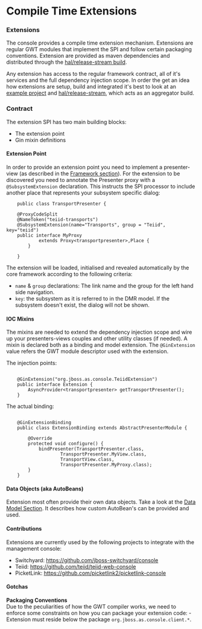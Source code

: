 # Compile Time Extensions 

### Extensions

The console provides a compile time extension mechanism. Extensions are regular GWT modules that implement the SPI and follow certain packaging conventions. Extension are provided as maven dependencies and distributed through the [hal/release-stream build][1].

Any extension has access to the regular framework contract, all of it's services and the full dependency injection scope. In order the get an idea how extensions are setup, build and integrated it's best to look at an [example project][2] and [hal/release-stream][1], which acts as an aggregator build.

### Contract

The extension SPI has two main building blocks:

* The extension point
* Gin mixin definitions

#### Extension Point

In order to provide an extension point you need to implement a presenter-view (as described in the [Framework section][3]). For the extension to be discovered you need to annotate the Presenter proxy with a `@SubsystemExtension` declaration. This instructs the SPI processor to include another place that represents your subsystem specific dialog:

```
    public class TransportPresenter {

    @ProxyCodeSplit
    @NameToken("teiid-transports")
    @SubsystemExtension(name="Transports", group = "Teiid", key="teiid")
    public interface MyProxy
    		extends Proxy<transportpresenter>,Place {
        }

    }

```

The extension will be loaded, initialised and revealed automatically by the core framework according to the following criteria:

* `name` &amp; `group` declarations: The link name and the group for the left hand side navigation.
* `key`: the subsystem as it is referred to in the DMR model. If the subsystem doesn't exist, the dialog will not be shown.

#### IOC Mixins

The mixins are needed to extend the dependency injection scope and wire up your presenters-views couples and other utility classes (if needed). A mixin is declared both as a binding and model extension. The `@GinExtension` value refers the GWT module descriptor used with the extension.

The injection points:

```

    @GinExtension("org.jboss.as.console.TeiidExtension")
    public interface Extension {
        AsyncProvider<transportpresenter> getTransportPresenter();
    }

```

The actual binding:

```

    @GinExtensionBinding
    public class ExtensionBinding extends AbstractPresenterModule {

        @Override
        protected void configure() {
            bindPresenter(TransportPresenter.class,
            		TransportPresenter.MyView.class,
                    TransportView.class,
                    TransportPresenter.MyProxy.class);
        }
    }

```

#### Data Objects (aka AutoBeans)

Extension most often provide their own data objects. Take a look at the [Data Model Section][4]. It describes how custom AutoBean's can be provided and used.

#### Contributions

Extensions are currently used by the following projects to integrate with the management console:

- Switchyard: https://github.com/jboss-switchyard/console
- Teiid: https://github.com/teiid/teiid-web-console
- PicketLink: https://github.com/picketlink2/picketlink-console

#### Gotchas

**Packaging Conventions**  
Due to the peculiarities of how the GWT compiler works, we need to enforce some constraints on how you can package your extension code: \- Extension must reside below the package `org.jboss.as.console.client.*`.

[1]: https://github.com/hal/release-stream/
[2]: https://github.com/teiid/teiid-web-console/tree/teiid-console-parent-1.1.0.Final
[3]: /developer/5_Framework.html
[4]: /developer/3_data-model.html

